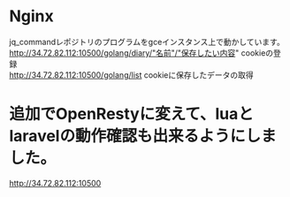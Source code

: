 # Nginx
jq_commandレポジトリのプログラムをgceインスタンス上で動かしています。<br>
http://34.72.82.112:10500/golang/diary/"名前"/"保存したい内容" cookieの登録<br>
http://34.72.82.112:10500/golang/list cookieに保存したデータの取得<br>

# 追加でOpenRestyに変えて、luaとlaravelの動作確認も出来るようにしました。
http://34.72.82.112:10500
